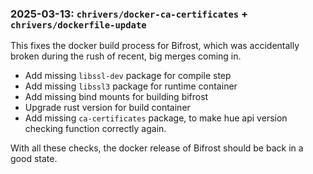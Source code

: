 ### 2025-03-13: `chrivers/docker-ca-certificates` + `chrivers/dockerfile-update`

This fixes the docker build process for Bifrost, which was accidentally broken
during the rush of recent, big merges coming in.

 - Add missing `libssl-dev` package for compile step
 - Add missing `libssl3` package for runtime container
 - Add missing bind mounts for building bifrost
 - Upgrade rust version for build container
 - Add missing `ca-certificates` package, to make hue api version checking
   function correctly again.

With all these checks, the docker release of Bifrost should be back in a good
state.
